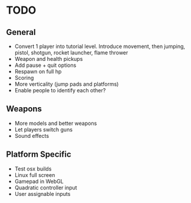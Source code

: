 TODO
====

## General

* Convert 1 player into tutorial level. Introduce movement, then jumping, pistol, shotgun, rocket launcher, flame thrower
* Weapon and health pickups
* Add pause + quit options
* Respawn on full hp
* Scoring
* More verticality (jump pads and platforms)
* Enable people to identify each other?

## Weapons

* More models and better weapons
* Let players switch guns
* Sound effects

## Platform Specific

* Test osx builds
* Linux full screen
* Gamepad in WebGL
* Quadratic controller input
* User assignable inputs